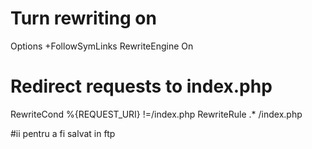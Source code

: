 # Turn rewriting on
Options +FollowSymLinks
RewriteEngine On
# Redirect requests to index.php
RewriteCond %{REQUEST_URI} !=/index.php
RewriteRule .* /index.php 

#ii pentru a fi salvat in ftp
